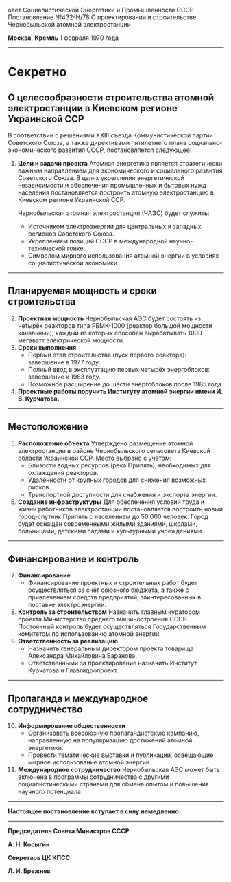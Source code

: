 овет Социалистической Энергетики и Промышленности СССР
Постановление №432-Н/78
О проектировании и строительстве Чернобыльской атомной электростанции

**Москва**, **Кремль**
1 февраля 1970 года

---

# Секретно

## О целесообразности строительства атомной электростанции в Киевском регионе Украинской ССР

В соответствии с решениями XXIII съезда Коммунистической партии Советского Союза, а также директивами пятилетнего плана социально-экономического развития СССР, постановляется следующее:

1. **Цели и задачи проекта** Атомная энергетика является стратегически важным направлением для экономического и социального развития Советского Союза. В целях укрепления энергетической независимости и обеспечения промышленных и бытовых нужд населения постановляется построить атомную электростанцию в Киевском регионе Украинской ССР.
   
    Чернобыльская атомная электростанция (ЧАЭС) будет служить:
    - Источником электроэнергии для центральных и западных регионов Советского Союза.
    - Укреплением позиций СССР в международной научно-технической гонке.
    - Символом мирного использования атомной энергии в условиях социалистической экономики.

---

## Планируемая мощность и сроки строительства

2. **Проектная мощность** Чернобыльская АЭС будет состоять из четырёх реакторов типа РБМК-1000 (реактор большой мощности канальный), каждый из которых способен вырабатывать 1000 мегаватт электрической мощности.
3. **Сроки выполнения**
   - Первый этап строительства (пуск первого реактора): завершение в 1977 году.
   - Полный ввод в эксплуатацию первых четырёх энергоблоков: завершение к 1983 году.
   - Возможное расширение до шести энергоблоков после 1985 года.
4. **Проектные работы поручить Институту атомной энергии имени И. В. Курчатова.**

---

## Местоположение

5. **Расположение объекта** Утверждено размещение атомной электростанции в районе Чернобыльского сельсовета Киевской области Украинской ССР. Место выбрано с учётом:
   - Близости водных ресурсов (река Припять), необходимых для охлаждения реакторов.
   - Удалённости от крупных городов для снижения возможных рисков.
   - Транспортной доступности для снабжения и экспорта энергии.
6. **Создание инфраструктуры** Для обеспечения условий труда и жизни работников электростанции постановляется построить новый город-спутник Припять с населением до 50 000 человек. Город будет оснащён современными жилыми зданиями, школами, больницами, детскими садами и культурными учреждениями.

---

## Финансирование и контроль
7. **Финансирование**
   - Финансирование проектных и строительных работ будет осуществляться за счёт союзного бюджета, а также с привлечением средств предприятий, заинтересованных в поставке электроэнергии.
8. **Контроль за строительством** Назначить главным куратором проекта Министерство среднего машиностроения СССР. Постоянный контроль будет осуществляться Государственным комитетом по использованию атомной энергии.
9. **Ответственность за реализацию**
    - Hазначить генеральным директором проекта товарища Александра Михайловича Баранова.
    - Ответственными за проектирование назначить Институт Курчатова и Главгидропроект.

---

## Пропаганда и международное сотрудничество
10. **Информирование общественности**
    - Организовать всесоюзную пропагандистскую кампанию, направленную на популяризацию достижений атомной энергетики.
    - Провести тематические выставки и публикации, освещающие мирное использование атомной энергии.
11. **Международное сотрудничество** Чернобыльская АЭС может быть включена в программы сотрудничества с другими социалистическими странами для обмена опытом и повышения научного потенциала.

---

**Настоящее постановление вступает в силу немедленно.**

---

**Председатель Совета Министров СССР**

**А. Н. Косыгин**

**Секретарь ЦК КПСС**

**Л. И. Брежнев**



